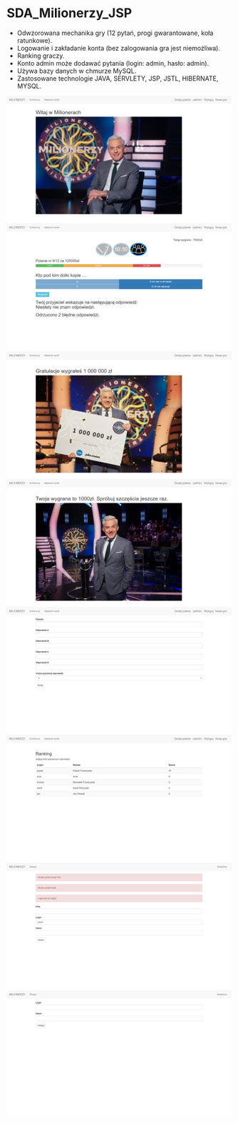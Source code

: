 # SDA_Milionerzy_JSP

- Odwzorowana mechanika gry (12 pytań, progi gwarantowane, koła ratunkowe).
- Logowanie i zakładanie konta (bez zalogowania gra jest niemożliwa).
- Ranking graczy.
- Konto admin może dodawać pytania (login: admin, hasło: admin).
- Używa bazy danych w chmurze MySQL.
- Zastosowane technologie JAVA, SERVLETY, JSP, JSTL, HIBERNATE, MYSQL.

<img src="imagesREADME\1.png"/>
<img src="imagesREADME\2.png"/>
<img src="imagesREADME\3.png"/>
<img src="imagesREADME\4.png"/>
<img src="imagesREADME\5.png"/>
<img src="imagesREADME\6.png"/>
<img src="imagesREADME\7.png"/>
<img src="imagesREADME\8.png"/>
